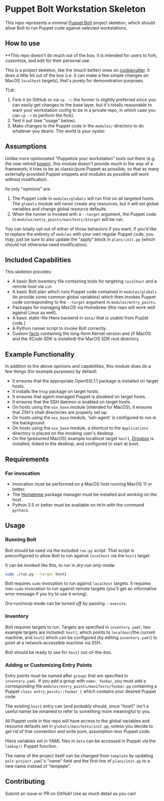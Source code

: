 # Puppet Bolt Workstation Skeleton

This repo represents a minimal [Puppet Bolt](https://puppet.com/docs/bolt/latest/bolt.html) project skeleton, which should allow Bolt to run Puppet code against selected workstations.

## How to use

**This repo doesn't do much out of the box; it is intended for users to fork, customize, and edit for their personal use.

This is a project skeleton, like the (much better) ones on [cookiecutter](https://github.com/cookiecutter/cookiecutter). It does a little bit out of the box (i.e. it can make a few simple changes on MacOS `localhost` targets), that's purely for demonstration purposes.

Tl;dr:
1. Fork it (in GitHub or via `cp -r`; the former is slightly preferred since you can easily get changes to the base layer, but it's totally reasonable to want your workstation config to be in a private repo, in which case you can `cp -r` to perform the fork).
2. Test it out (see "usage" below).
3. Make changes to the Puppet code in the `modules/` directory to do whatever you desire. The world is your oyster. 

## Assumptions

Unlike more opinionated "Puppetize your workstation" tools out there (e.g. the now retired [boxen](https://github.com/boxen/puppet-boxen)), this module doesn't provide much in the way of a framework; it tries to be as classic/pure Puppet as possible, so that as many externally-provided Puppet snippets and modules as possible will work without modification.

Its only "opinions" are:
1. The Puppet code in `modules/globals` will run first on all targeted hosts. The `globals` module will never create any resources, but it will set global variables and change global resource defaults.
2. When the runner is invoked with a `--target` argument, the Puppet code in `modules/entry_points/manifests/$target` will be run.

You can totally opt out of either of those behaviors if you want; if you'd like to replace the entirety of `modules` with your own regular Puppet code, you may; just be sure to also update the "apply" block in `plans/init.pp` (which should not otherwise need modification).

## Included Capabilities

This skeleton provides:

- A basic Bolt inventory file containing tools for targeting `localhost` and a remote host via `ssh`.
- A basic Bolt plan which runs Puppet code contained in `modules/globals` (to provide some common global variables) which then invokes Puppet code corresponding to the `--target` argument in `modules/entry_points`.
- Packages for managing MacOS via Homebrew (this repo will work well against Linux as well).
- A basic static-file Hiera backend in `data/` that is usable from Pup[et code.]
- A Python runner script to invoke Bolt correctly.
- Custom [facts](https://puppet.com/docs/puppet/7/lang_facts_and_builtin_vars.html) containing the long-form Kernel version and (if MacOS and the XCode SDK is installed) the MacOS SDK root directory.

## Example Functionality

In addition to the above opinions and capabilities, this module does do a few things (for example purposes) by default:

- It ensures that the appropriate OpenSSL1.1 package is installed on target hosts.
- It installs the `htop` package on target hosts.
- It ensures that agent-managed Puppet is *disabled* on target hosts.
- It ensures that the SSH daemon is enabled on target hosts.
- On hosts using the `osx_base` module (intended for MacOS), it ensures that ZSH's shell directories are properly set up.
- On hosts using the `osx_base` module, 'ssh-agent' is configured to run in the background.
- On hosts using the `osx_base` module, a shortcut to the `Applications` directory is placed on the invoking user's desktop.
- On the (presumed MacOS) example localhost target `host1`, [Dropbox](dropbox.com) is installed, linked to the desktop, and configured to start at boot.

## Requirements

### For invocation

- Invocation must be performed on a MacOS host running MacOS 11 or better.
- The [Homebrew](https://brew.sh/) package manager must be installed and working on the host.
- Python 3.5 or better must be available on `PATH` with the command `python3`.

## Usage

### Running Bolt

Bolt should be used via the included `run.py` script. That script is preconfigured to allow Bolt to run against `localhost` via the `host1` target.

It can be invoked like this, to run in *dry-run only* mode:
```bash
sudo ./run.py --target host1
```

Bolt requires `sudo` invocation to run against `localhost` targets. It requires non-`sudo` invocation to run against remote targets (you'll get an informative error message if you try to use it wrong).

Dry-run/noop mode can be turned *off* by passing `--execute`.

### Inventory

Bolt requires targets to run. Targets are specified in `inventory.yaml`; two example targets are included: `host1`, which points to `localhost`/the current machine, and `host2` which can be configured (by editing `inventory.yaml`) to point at a network-accessible machine via SSH.

Bolt should be ready to use for `host1` out-of-the-box.

### Adding or Customizing Entry Points

Entry points must be named after `groups` that are specified in `inventory.yaml`. If you add a group with `name: foobar`, you must add a corresponding file `modules/entry_points/manifests/foobar.pp` containing a Puppet `class entry_points::foobar {` which contains your desired Puppet code.

The existing `host1` entry can (and probably should, since "host1" isn't a useful name) be renamed to refer to something more meaningful to you.

All Puppet code in this repo will have access to the global variables and resource defaults set in `globals/manifests/init.pp`, unless you decide to get rid of that convention and write pure, assumption-less Puppet code.

Hiera variables set in YAML files in `data` can be accessed in Puppet via the `lookup()` Puppet function.

The name of the project itself can be changed from `template` by updating `bolt-project.yaml`'s "name" field and the first line of `plans/init.pp` to a new name instead of "template".

## Contributing

Submit an issue or PR on GitHub! Use as much detail as you can!
